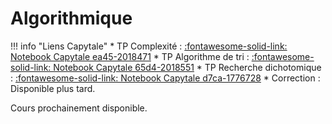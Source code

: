 # Algorithmique

!!! info "Liens Capytale"
    * TP Complexité : [:fontawesome-solid-link: Notebook Capytale ea45-2018471](https://capytale2.ac-paris.fr/web/c/ea45-2018471)
    * TP Algorithme de tri : [:fontawesome-solid-link: Notebook Capytale 65d4-2018551](https://capytale2.ac-paris.fr/web/c/65d4-2018551)
    * TP Recherche dichotomique : [:fontawesome-solid-link: Notebook Capytale d7ca-1776728](https://capytale2.ac-paris.fr/web/c/d7c1-2018593)
    * Correction : Disponible plus tard.

Cours prochainement disponible.